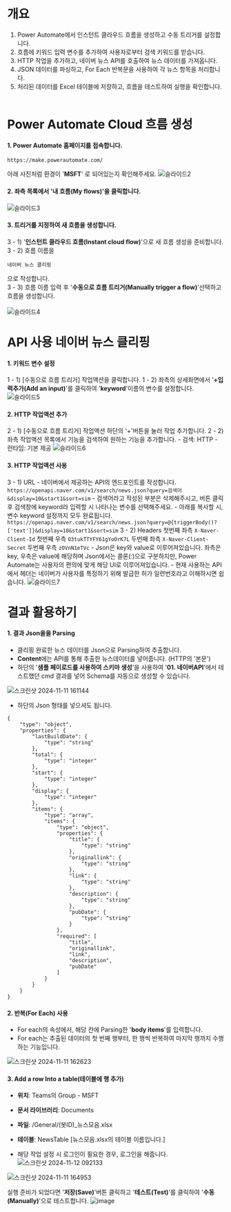 # 개요
1. Power Automate에서 인스턴트 클라우드 흐름을 생성하고 수동 트리거를 설정합니다.
2. 흐름에 키워드 입력 변수를 추가하여 사용자로부터 검색 키워드를 받습니다.
3. HTTP 작업을 추가하고, 네이버 뉴스 API를 호출하여 뉴스 데이터를 가져옵니다.
4. JSON 데이터를 파싱하고, For Each 반복문을 사용하여 각 뉴스 항목을 처리합니다.
5. 처리된 데이터를 Excel 테이블에 저장하고, 흐름을 테스트하여 실행을 확인합니다.
<br/><br/>
# Power Automate Cloud 흐름 생성

#### 1. Power Automate 홈페이지를 접속합니다.
```
https://make.powerautomate.com/
```
아래 사진처럼 환경이 '**MSFT**' 로 되어있는지 확인해주세요.
![슬라이드2](https://github.com/user-attachments/assets/63d9f9f9-190e-4025-a9cf-2466eb5cc96e)

#### 2. 좌측 목록에서 '**내 흐름(My flows)**'을 클릭합니다.<br/>
![슬라이드3](https://github.com/user-attachments/assets/aeea09d6-3466-4f8f-a008-1d5b8c9be374)

#### 3. 트리거를 지정하여 새 흐름을 생성합니다.
3 - 1) '**인스턴트 클라우드 흐름(Instant cloud flow)**'으로 새 흐름 생성을 준비합니다.<br/>
3 - 2) 흐름 이름을 
```
네이버 뉴스 클리핑
```
으로 작성합니다.<br/>
3 - 3) 흐름 이름 입력 후 '**수동으로 흐름 트리거(Manually trigger a flow)**'선택하고 흐름을 생성합니다.<br/><br/>
![슬라이드4](https://github.com/user-attachments/assets/ea2d1135-4f67-4dd5-8b50-b92d0af523be)

# API 사용 네이버 뉴스 클리핑
#### 1. 키워드 변수 설정
1 - 1) [수동으로 흐름 트리거] 작업액션을 클릭합니다.
1 - 2) 좌측의 상세화면에서 '**+입력추가(Add an input)**'를 클릭하여 '**keyword**'이름의 변수를 설정합니다.
![슬라이드5](https://github.com/user-attachments/assets/7298b8de-b011-4239-826b-57f288637e44)

#### 2. HTTP 작업액션 추가
2 - 1) [수동으로 흐름 트리거] 작업액션 하단의 '+'버튼을 눌러 작업 추가합니다.
2 - 2) 좌측 작업액션 목록에서 기능을 검색하여 원하는 기능을 추가합니다.
       - 검색: HTTP
       - 런타임: 기본 제공
![슬라이드6](https://github.com/user-attachments/assets/0afe2913-ce6b-4af2-82ff-185efbac5224)


#### 3. HTTP 작업액션 사용
3 - 1) URL
       - 네이버에서 제공하는 API의 엔드포인트를 작성합니다.
       ```
       https://openapi.naver.com/v1/search/news.json?query=검색어&display=10&start1&sort=sim
       ```
       - 검색어라고 작성된 부분은 삭제해주시고, 버튼 클릭 후 검색창에 keyword라 입력할 시 나타나는 변수를 선택해주세요.
       - 아래를 복사할 시, 변수 keyword 설정까지 모두 완료됩니다.
       ```
       https://openapi.naver.com/v1/search/news.json?query=@{triggerBody()?['text']}&display=10&start1&sort=sim
       ```
3 - 2) Headers
       첫번째 좌측
       ```
       X-Naver-Client-Id
       ```
       첫번째 우측
       ```
       O3tukTTYFY61gYoOrK7L
       ```
       두번째 좌측
       ```
       X-Naver-Client-Secret
       ```
       두번째 우측
       ```
       zOVnN1eTVc
       ```
       - Json은 key와 value로 이루어져있습니다. 좌측은 key, 우측은 value에 해당하며 Json에서는 콜론(:)으로 구분하지만, Power Automate는 사용자의 편의에 맞게 해당 UI로 이루어져있습니다.
       - 현재 사용하는 API에서 헤더는 네이버가 사용자를 특정하기 위해 발급한 허가 일련번호라고 이해하시면 쉽습니다.
![슬라이드7](https://github.com/user-attachments/assets/1ef2edc5-01cd-41da-ae2a-b871ada68d21)

# 결과 활용하기

#### 1. 결과 Json을을 Parsing
- 클리핑 완료한 뉴스 데이터를 Json으로 Parsing하여 추출합니다.
- **Content**에는 API를 통해 추출한 뉴스데이터를 넣어줍니다. (HTTP의 '본문')
- 하단의 '**샘플 페이로드를 사용하여 스키마 생성**'을 사용하여 '**01. 네이버API**'에서 테스트했던 cmd 결과를 넣어 Schema를 자동으로 생성할 수 있습니다.

  
![스크린샷 2024-11-11 161144](https://github.com/user-attachments/assets/283fc077-9244-48f0-9397-c98117ebe571)

- 하단의 Json 형태를 넣으셔도 됩니다.

```
{
    "type": "object",
    "properties": {
        "lastBuildDate": {
            "type": "string"
        },
        "total": {
            "type": "integer"
        },
        "start": {
            "type": "integer"
        },
        "display": {
            "type": "integer"
        },
        "items": {
            "type": "array",
            "items": {
                "type": "object",
                "properties": {
                    "title": {
                        "type": "string"
                    },
                    "originallink": {
                        "type": "string"
                    },
                    "link": {
                        "type": "string"
                    },
                    "description": {
                        "type": "string"
                    },
                    "pubDate": {
                        "type": "string"
                    }
                },
                "required": [
                    "title",
                    "originallink",
                    "link",
                    "description",
                    "pubDate"
                ]
            }
        }
    }
}
```

#### 2. 반복(For Each) 사용
- For each의 속성에서, 해당 칸에 Parsing한 '**body items**'를 입력합니다.
- For each는 추출된 데이터의 첫 번째 행부터, 한 행씩 반복하여 마지막 행까지 수행하는 기능입니다.

![스크린샷 2024-11-11 162623](https://github.com/user-attachments/assets/7290533e-85a8-4ae4-bbbf-28cf22f2aaf9)

#### 3. Add a row Into a table(테이블에 행 추가)
- **위치**: Teams의 Group - MSFT
- **문서 라이브러리**: Documents
- **파일**: /General/(봇ID)_뉴스모음.xlsx
- **테이블**: NewsTable [뉴스모음.xlsx의 테이블 이름입니다.]

- 해당 작업 설정 시 로그인이 필요한 경우, 로그인을 해줍니다.
![스크린샷 2024-11-12 092133](https://github.com/user-attachments/assets/b0b7c219-f4bc-4f10-bad7-788dc1e5b87d)


![스크린샷 2024-11-11 164953](https://github.com/user-attachments/assets/b216df8e-e116-428f-975d-a45f91c4a38a)

실행 준비가 되었다면 '**저장(Save)**'버튼 클릭하고 '**테스트(Test)**'를 클릭하여 '**수동(Manually)**'으로 테스트합니다.
![image](https://github.com/user-attachments/assets/9451c636-ff11-4482-aa4c-0b35897b53c2)
